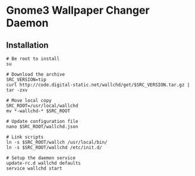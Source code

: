 # Gnome3 Wallpaper Changer Daemon #

## Installation ##
	# Be root to install
	su

	# Download the archive
	SRC_VERSION=tip
	curl http://code.digital-static.net/wallchd/get/$SRC_VERSION.tar.gz | tar -zxv

	# Move local copy
	SRC_ROOT=/usr/local/wallchd
	mv *-wallchd-* $SRC_ROOT

	# Update configuration file
	nano $SRC_ROOT/wallchd.json

	# Link scripts
	ln -s $SRC_ROOT/wallch /usr/local/bin/
	ln -s $SRC_ROOT/wallchd /etc/init.d/

	# Setup the daemon service
	update-rc.d wallchd defaults
	service wallchd start
